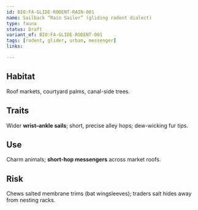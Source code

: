 ```yaml
---
id: BIO:FA-GLIDE-RODENT-RAIN-001
name: Sailback “Rain Sailer” (gliding rodent dialect)
type: fauna
status: Draft
variant_of: BIO:FA-GLIDE-RODENT-001
tags: [rodent, glider, urban, messenger]
links:

---
```


## Habitat
Roof markets, courtyard palms, canal-side trees.

## Traits
Wider **wrist–ankle sails**; short, precise alley hops; dew-wicking fur tips.

## Use
Charm animals; **short-hop messengers** across market roofs.

## Risk
Chews salted membrane trims (bat wingsleeves); traders salt hides away from nesting racks.
